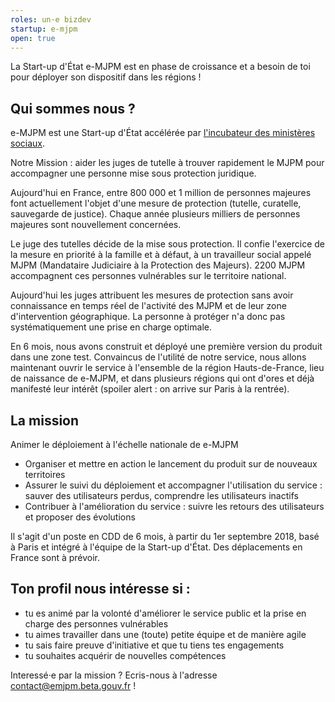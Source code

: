 ```yaml
---
roles: un·e bizdev
startup: e-mjpm
open: true
---
```


La Start-up d'État e-MJPM est en phase de croissance et a besoin de toi pour déployer son dispositif dans les régions !

<!--more-->

## Qui sommes nous ?

e-MJPM est une Start-up d'État accélérée par [l'incubateur des ministères sociaux](https://incubateur.social.gouv.fr/).

Notre Mission : aider les juges de tutelle à trouver rapidement le MJPM pour accompagner une personne mise sous protection juridique.

Aujourd'hui en France, entre 800 000 et 1 million de personnes majeures font actuellement l'objet d'une mesure de protection (tutelle, curatelle, sauvegarde de justice).
Chaque année plusieurs milliers de personnes majeures sont nouvellement concernées.

Le juge des tutelles décide de la mise sous protection. Il confie l'exercice de la mesure en priorité à la famille et à défaut, à un travailleur social appelé MJPM (Mandataire Judiciaire à la Protection des Majeurs). 2200 MJPM accompagnent ces personnes vulnérables sur le territoire national.

Aujourd'hui les juges attribuent les mesures de protection sans avoir connaissance en temps réel de l'activité des MJPM et de leur zone d'intervention géographique. La personne à protéger n'a donc pas systématiquement une prise en charge optimale.

En 6 mois, nous avons construit et déployé une première version du produit dans une zone test. Convaincus de l'utilité de notre service, nous allons maintenant ouvrir le service à l'ensemble de la région Hauts-de-France, lieu de naissance de e-MJPM, et dans plusieurs régions qui ont d'ores et déjà manifesté leur intérêt (spoiler alert : on arrive sur Paris à la rentrée).

## La mission

Animer le déploiement à l'échelle nationale de e-MJPM

* Organiser et mettre en action le lancement du produit sur de nouveaux territoires
* Assurer le suivi du déploiement et accompagner l'utilisation du service : sauver des utilisateurs perdus, comprendre les utilisateurs inactifs
* Contribuer à l'amélioration du service : suivre les retours des utilisateurs et proposer des évolutions

Il s'agit d'un poste en CDD de 6 mois, à partir du 1er septembre 2018, basé à Paris et intégré à l'équipe de la Start-up d'État.
Des déplacements en France sont à prévoir. 

## Ton profil nous intéresse si :

* tu es animé par la volonté d'améliorer le service public et la prise en charge des personnes vulnérables
* tu aimes travailler dans une (toute) petite équipe et de manière agile
* tu sais faire preuve d'initiative et que tu tiens tes engagements
* tu souhaites acquérir de nouvelles compétences

Interessé·e par la mission ? Ecris-nous à l'adresse contact@emjpm.beta.gouv.fr !
